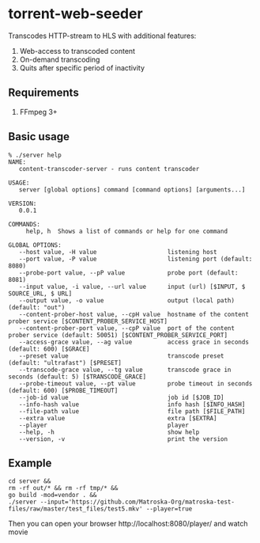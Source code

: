 # torrent-web-seeder

Transcodes HTTP-stream to HLS with additional features:
1. Web-access to transcoded content
2. On-demand transcoding
3. Quits after specific period of inactivity

## Requirements
1. FFmpeg 3+

## Basic usage
```
% ./server help
NAME:
   content-transcoder-server - runs content transcoder

USAGE:
   server [global options] command [command options] [arguments...]

VERSION:
   0.0.1

COMMANDS:
     help, h  Shows a list of commands or help for one command

GLOBAL OPTIONS:
   --host value, -H value                    listening host
   --port value, -P value                    listening port (default: 8080)
   --probe-port value, --pP value            probe port (default: 8081)
   --input value, -i value, --url value      input (url) [$INPUT, $ SOURCE_URL, $ URL]
   --output value, -o value                  output (local path) (default: "out")
   --content-prober-host value, --cpH value  hostname of the content prober service [$CONTENT_PROBER_SERVICE_HOST]
   --content-prober-port value, --cpP value  port of the content prober service (default: 50051) [$CONTENT_PROBER_SERVICE_PORT]
   --access-grace value, --ag value          access grace in seconds (default: 600) [$GRACE]
   --preset value                            transcode preset (default: "ultrafast") [$PRESET]
   --transcode-grace value, --tg value       transcode grace in seconds (default: 5) [$TRANSCODE_GRACE]
   --probe-timeout value, --pt value         probe timeout in seconds (default: 600) [$PROBE_TIMEOUT]
   --job-id value                            job id [$JOB_ID]
   --info-hash value                         info hash [$INFO_HASH]
   --file-path value                         file path [$FILE_PATH]
   --extra value                             extra [$EXTRA]
   --player                                  player
   --help, -h                                show help
   --version, -v                             print the version
```

## Example
```
cd server &&
rm -rf out/* && rm -rf tmp/* &&
go build -mod=vendor . &&
./server --input='https://github.com/Matroska-Org/matroska-test-files/raw/master/test_files/test5.mkv' --player=true
```
Then you can open your browser http://localhost:8080/player/ and watch movie
